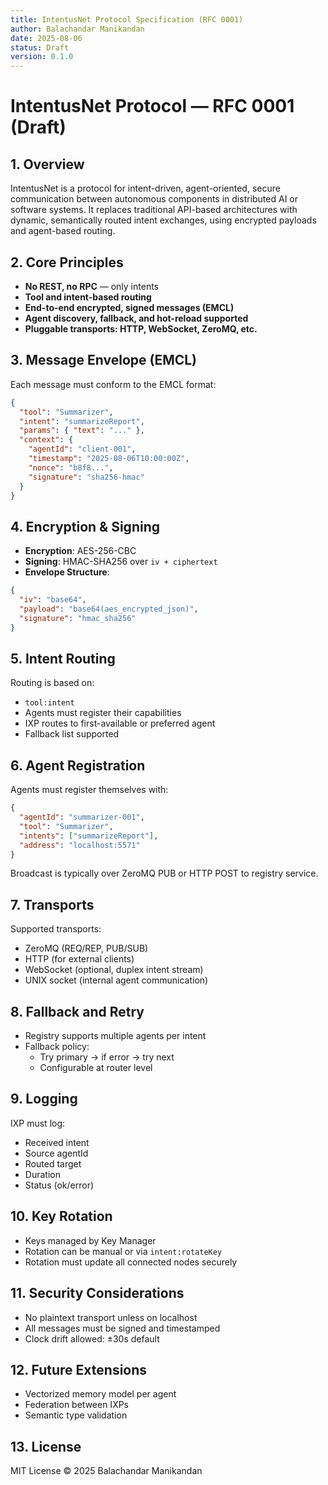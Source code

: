 ```yaml
---
title: IntentusNet Protocol Specification (RFC 0001)
author: Balachandar Manikandan
date: 2025-08-06
status: Draft
version: 0.1.0
---
```


# IntentusNet Protocol — RFC 0001 (Draft)

## 1. Overview
IntentusNet is a protocol for intent-driven, agent-oriented, secure communication between autonomous components in distributed AI or software systems. It replaces traditional API-based architectures with dynamic, semantically routed intent exchanges, using encrypted payloads and agent-based routing.

## 2. Core Principles
- **No REST, no RPC** — only intents
- **Tool and intent-based routing**
- **End-to-end encrypted, signed messages (EMCL)**
- **Agent discovery, fallback, and hot-reload supported**
- **Pluggable transports: HTTP, WebSocket, ZeroMQ, etc.**

## 3. Message Envelope (EMCL)
Each message must conform to the EMCL format:

```json
{
  "tool": "Summarizer",
  "intent": "summarizeReport",
  "params": { "text": "..." },
  "context": {
    "agentId": "client-001",
    "timestamp": "2025-08-06T10:00:00Z",
    "nonce": "b8f8...",
    "signature": "sha256-hmac"
  }
}
```

## 4. Encryption & Signing
- **Encryption**: AES-256-CBC
- **Signing**: HMAC-SHA256 over `iv + ciphertext`
- **Envelope Structure**:

```json
{
  "iv": "base64",
  "payload": "base64(aes_encrypted_json)",
  "signature": "hmac_sha256"
}
```

## 5. Intent Routing
Routing is based on:
- `tool:intent`
- Agents must register their capabilities
- IXP routes to first-available or preferred agent
- Fallback list supported

## 6. Agent Registration
Agents must register themselves with:
```json
{
  "agentId": "summarizer-001",
  "tool": "Summarizer",
  "intents": ["summarizeReport"],
  "address": "localhost:5571"
}
```
Broadcast is typically over ZeroMQ PUB or HTTP POST to registry service.

## 7. Transports
Supported transports:
- ZeroMQ (REQ/REP, PUB/SUB)
- HTTP (for external clients)
- WebSocket (optional, duplex intent stream)
- UNIX socket (internal agent communication)

## 8. Fallback and Retry
- Registry supports multiple agents per intent
- Fallback policy:
  - Try primary → if error → try next
  - Configurable at router level

## 9. Logging
IXP must log:
- Received intent
- Source agentId
- Routed target
- Duration
- Status (ok/error)

## 10. Key Rotation
- Keys managed by Key Manager
- Rotation can be manual or via `intent:rotateKey`
- Rotation must update all connected nodes securely

## 11. Security Considerations
- No plaintext transport unless on localhost
- All messages must be signed and timestamped
- Clock drift allowed: ±30s default

## 12. Future Extensions
- Vectorized memory model per agent
- Federation between IXPs
- Semantic type validation

## 13. License
MIT License © 2025 Balachandar Manikandan
